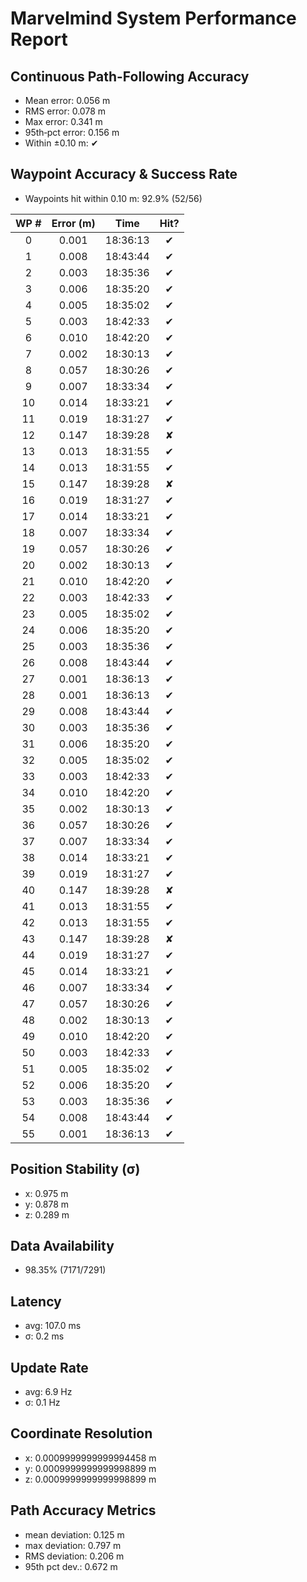 # Marvelmind System Performance Report

## Continuous Path-Following Accuracy
- Mean error:      0.056 m
- RMS error:       0.078 m
- Max error:       0.341 m
- 95th‐pct error:  0.156 m
- Within ±0.10 m:  ✔

## Waypoint Accuracy & Success Rate
- Waypoints hit within 0.10 m: 92.9% (52/56)

| WP # | Error (m) |   Time   | Hit? |
|:----:|:---------:|:--------:|:----:|
|  0   |   0.001   | 18:36:13 |  ✔   |
|  1   |   0.008   | 18:43:44 |  ✔   |
|  2   |   0.003   | 18:35:36 |  ✔   |
|  3   |   0.006   | 18:35:20 |  ✔   |
|  4   |   0.005   | 18:35:02 |  ✔   |
|  5   |   0.003   | 18:42:33 |  ✔   |
|  6   |   0.010   | 18:42:20 |  ✔   |
|  7   |   0.002   | 18:30:13 |  ✔   |
|  8   |   0.057   | 18:30:26 |  ✔   |
|  9   |   0.007   | 18:33:34 |  ✔   |
|  10  |   0.014   | 18:33:21 |  ✔   |
|  11  |   0.019   | 18:31:27 |  ✔   |
|  12  |   0.147   | 18:39:28 |  ✘   |
|  13  |   0.013   | 18:31:55 |  ✔   |
|  14  |   0.013   | 18:31:55 |  ✔   |
|  15  |   0.147   | 18:39:28 |  ✘   |
|  16  |   0.019   | 18:31:27 |  ✔   |
|  17  |   0.014   | 18:33:21 |  ✔   |
|  18  |   0.007   | 18:33:34 |  ✔   |
|  19  |   0.057   | 18:30:26 |  ✔   |
|  20  |   0.002   | 18:30:13 |  ✔   |
|  21  |   0.010   | 18:42:20 |  ✔   |
|  22  |   0.003   | 18:42:33 |  ✔   |
|  23  |   0.005   | 18:35:02 |  ✔   |
|  24  |   0.006   | 18:35:20 |  ✔   |
|  25  |   0.003   | 18:35:36 |  ✔   |
|  26  |   0.008   | 18:43:44 |  ✔   |
|  27  |   0.001   | 18:36:13 |  ✔   |
|  28  |   0.001   | 18:36:13 |  ✔   |
|  29  |   0.008   | 18:43:44 |  ✔   |
|  30  |   0.003   | 18:35:36 |  ✔   |
|  31  |   0.006   | 18:35:20 |  ✔   |
|  32  |   0.005   | 18:35:02 |  ✔   |
|  33  |   0.003   | 18:42:33 |  ✔   |
|  34  |   0.010   | 18:42:20 |  ✔   |
|  35  |   0.002   | 18:30:13 |  ✔   |
|  36  |   0.057   | 18:30:26 |  ✔   |
|  37  |   0.007   | 18:33:34 |  ✔   |
|  38  |   0.014   | 18:33:21 |  ✔   |
|  39  |   0.019   | 18:31:27 |  ✔   |
|  40  |   0.147   | 18:39:28 |  ✘   |
|  41  |   0.013   | 18:31:55 |  ✔   |
|  42  |   0.013   | 18:31:55 |  ✔   |
|  43  |   0.147   | 18:39:28 |  ✘   |
|  44  |   0.019   | 18:31:27 |  ✔   |
|  45  |   0.014   | 18:33:21 |  ✔   |
|  46  |   0.007   | 18:33:34 |  ✔   |
|  47  |   0.057   | 18:30:26 |  ✔   |
|  48  |   0.002   | 18:30:13 |  ✔   |
|  49  |   0.010   | 18:42:20 |  ✔   |
|  50  |   0.003   | 18:42:33 |  ✔   |
|  51  |   0.005   | 18:35:02 |  ✔   |
|  52  |   0.006   | 18:35:20 |  ✔   |
|  53  |   0.003   | 18:35:36 |  ✔   |
|  54  |   0.008   | 18:43:44 |  ✔   |
|  55  |   0.001   | 18:36:13 |  ✔   |

## Position Stability (σ)
- x: 0.975 m
- y: 0.878 m
- z: 0.289 m

## Data Availability
- 98.35% (7171/7291)

## Latency
- avg: 107.0 ms
- σ: 0.2 ms

## Update Rate
- avg: 6.9 Hz
- σ: 0.1 Hz

## Coordinate Resolution
- x: 0.0009999999999994458 m
- y: 0.0009999999999998899 m
- z: 0.0009999999999998899 m

## Path Accuracy Metrics
- mean deviation: 0.125 m
- max deviation:  0.797 m
- RMS deviation:  0.206 m
- 95th pct dev.:  0.672 m
